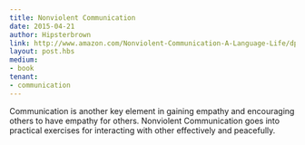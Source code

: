 ```yaml
---
title: Nonviolent Communication
date: 2015-04-21
author: Hipsterbrown
link: http://www.amazon.com/Nonviolent-Communication-A-Language-Life/dp/1892005034
layout: post.hbs
medium:
- book
tenant:
- communication
---
```


Communication is another key element in gaining empathy and encouraging others to have empathy for others. Nonviolent Communication goes into practical exercises for interacting with other effectively and peacefully.

